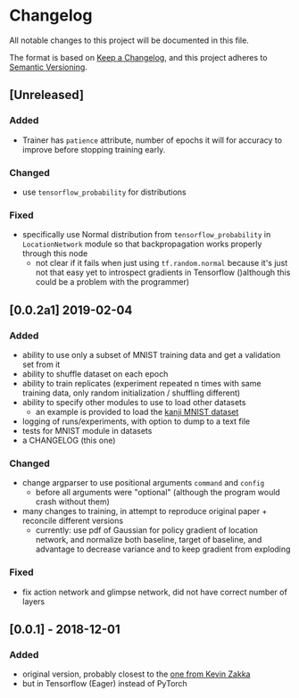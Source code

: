 # Changelog
All notable changes to this project will be documented in this file.

The format is based on [Keep a Changelog](https://keepachangelog.com/en/1.0.0/),
and this project adheres to [Semantic Versioning](https://semver.org/spec/v2.0.0.html).

## [Unreleased]
### Added
- Trainer has `patience` attribute, number of epochs it will for accuracy to improve before 
  stopping training early.

### Changed
- use `tensorflow_probability` for distributions

### Fixed
- specifically use Normal distribution from `tensorflow_probability` in `LocationNetwork` module so that
  backpropagation works properly through this node
  + not clear if it fails when just using `tf.random.normal` because it's just not that easy yet to introspect 
    gradients in Tensorflow ()although this could be a problem with the programmer)

## [0.0.2a1] 2019-02-04
### Added
- ability to use only a subset of MNIST training data and get a validation set from it
- ability to shuffle dataset on each epoch
- ability to train replicates (experiment repeated n times with same training data,
 only random initialization / shuffling different)
- ability to specify other modules to use to load other datasets
  + an example is provided to load the [kanji MNIST dataset](https://github.com/rois-codh/kmnist)
- logging of runs/experiments, with option to dump to a text file
- tests for MNIST module in datasets
- a CHANGELOG (this one)

### Changed
- change argparser to use positional arguments `command` and `config`
  + before all arguments were "optional" (although the program would crash without them)
- many changes to training, in attempt to reproduce original paper + reconcile different versions 
  + currently: use pdf of Gaussian for policy gradient of location network, and 
  normalize both baseline, target of baseline, and advantage to decrease variance and 
  to keep gradient from exploding

### Fixed
- fix action network and glimpse network, did not have correct number of layers

## [0.0.1] - 2018-12-01
### Added
- original version, probably closest to the [one from Kevin Zakka](https://github.com/kevinzakka/recurrent-visual-attention)
- but in Tensorflow (Eager) instead of PyTorch
